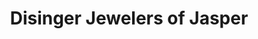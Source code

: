 ---
title: "Disinger Jewelers of Jasper"
url: /jasper/disinger-jewelers-of-jasper/
shop: jewelry
---